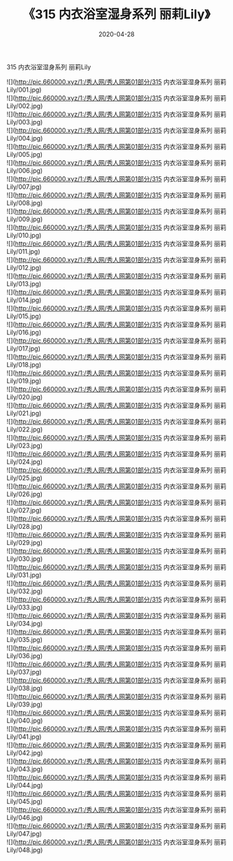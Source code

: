 ﻿---
layout: post
title:  《315 内衣浴室湿身系列 丽莉Lily》
date:   2020-04-28
img: http://pic.660000.xyz/1:/秀人网/秀人网第01部分/315 内衣浴室湿身系列 丽莉Lily/000.jpg
categories: [美女, 清纯, 唯美]
---

315 内衣浴室湿身系列 丽莉Lily

  ![](http://pic.660000.xyz/1:/秀人网/秀人网第01部分/315 内衣浴室湿身系列 丽莉Lily/001.jpg) <br> ![](http://pic.660000.xyz/1:/秀人网/秀人网第01部分/315 内衣浴室湿身系列 丽莉Lily/002.jpg) <br> ![](http://pic.660000.xyz/1:/秀人网/秀人网第01部分/315 内衣浴室湿身系列 丽莉Lily/003.jpg) <br> ![](http://pic.660000.xyz/1:/秀人网/秀人网第01部分/315 内衣浴室湿身系列 丽莉Lily/004.jpg) <br> ![](http://pic.660000.xyz/1:/秀人网/秀人网第01部分/315 内衣浴室湿身系列 丽莉Lily/005.jpg) <br> ![](http://pic.660000.xyz/1:/秀人网/秀人网第01部分/315 内衣浴室湿身系列 丽莉Lily/006.jpg) <br> ![](http://pic.660000.xyz/1:/秀人网/秀人网第01部分/315 内衣浴室湿身系列 丽莉Lily/007.jpg) <br> ![](http://pic.660000.xyz/1:/秀人网/秀人网第01部分/315 内衣浴室湿身系列 丽莉Lily/008.jpg) <br> ![](http://pic.660000.xyz/1:/秀人网/秀人网第01部分/315 内衣浴室湿身系列 丽莉Lily/009.jpg) <br> ![](http://pic.660000.xyz/1:/秀人网/秀人网第01部分/315 内衣浴室湿身系列 丽莉Lily/010.jpg) <br> ![](http://pic.660000.xyz/1:/秀人网/秀人网第01部分/315 内衣浴室湿身系列 丽莉Lily/011.jpg) <br> ![](http://pic.660000.xyz/1:/秀人网/秀人网第01部分/315 内衣浴室湿身系列 丽莉Lily/012.jpg) <br> ![](http://pic.660000.xyz/1:/秀人网/秀人网第01部分/315 内衣浴室湿身系列 丽莉Lily/013.jpg) <br> ![](http://pic.660000.xyz/1:/秀人网/秀人网第01部分/315 内衣浴室湿身系列 丽莉Lily/014.jpg) <br> ![](http://pic.660000.xyz/1:/秀人网/秀人网第01部分/315 内衣浴室湿身系列 丽莉Lily/015.jpg) <br> ![](http://pic.660000.xyz/1:/秀人网/秀人网第01部分/315 内衣浴室湿身系列 丽莉Lily/016.jpg) <br> ![](http://pic.660000.xyz/1:/秀人网/秀人网第01部分/315 内衣浴室湿身系列 丽莉Lily/017.jpg) <br> ![](http://pic.660000.xyz/1:/秀人网/秀人网第01部分/315 内衣浴室湿身系列 丽莉Lily/018.jpg) <br> ![](http://pic.660000.xyz/1:/秀人网/秀人网第01部分/315 内衣浴室湿身系列 丽莉Lily/019.jpg) <br> ![](http://pic.660000.xyz/1:/秀人网/秀人网第01部分/315 内衣浴室湿身系列 丽莉Lily/020.jpg) <br> ![](http://pic.660000.xyz/1:/秀人网/秀人网第01部分/315 内衣浴室湿身系列 丽莉Lily/021.jpg) <br> ![](http://pic.660000.xyz/1:/秀人网/秀人网第01部分/315 内衣浴室湿身系列 丽莉Lily/022.jpg) <br> ![](http://pic.660000.xyz/1:/秀人网/秀人网第01部分/315 内衣浴室湿身系列 丽莉Lily/023.jpg) <br> ![](http://pic.660000.xyz/1:/秀人网/秀人网第01部分/315 内衣浴室湿身系列 丽莉Lily/024.jpg) <br> ![](http://pic.660000.xyz/1:/秀人网/秀人网第01部分/315 内衣浴室湿身系列 丽莉Lily/025.jpg) <br> ![](http://pic.660000.xyz/1:/秀人网/秀人网第01部分/315 内衣浴室湿身系列 丽莉Lily/026.jpg) <br> ![](http://pic.660000.xyz/1:/秀人网/秀人网第01部分/315 内衣浴室湿身系列 丽莉Lily/027.jpg) <br> ![](http://pic.660000.xyz/1:/秀人网/秀人网第01部分/315 内衣浴室湿身系列 丽莉Lily/028.jpg) <br> ![](http://pic.660000.xyz/1:/秀人网/秀人网第01部分/315 内衣浴室湿身系列 丽莉Lily/029.jpg) <br> ![](http://pic.660000.xyz/1:/秀人网/秀人网第01部分/315 内衣浴室湿身系列 丽莉Lily/030.jpg) <br> ![](http://pic.660000.xyz/1:/秀人网/秀人网第01部分/315 内衣浴室湿身系列 丽莉Lily/031.jpg) <br> ![](http://pic.660000.xyz/1:/秀人网/秀人网第01部分/315 内衣浴室湿身系列 丽莉Lily/032.jpg) <br> ![](http://pic.660000.xyz/1:/秀人网/秀人网第01部分/315 内衣浴室湿身系列 丽莉Lily/033.jpg) <br> ![](http://pic.660000.xyz/1:/秀人网/秀人网第01部分/315 内衣浴室湿身系列 丽莉Lily/034.jpg) <br> ![](http://pic.660000.xyz/1:/秀人网/秀人网第01部分/315 内衣浴室湿身系列 丽莉Lily/035.jpg) <br> ![](http://pic.660000.xyz/1:/秀人网/秀人网第01部分/315 内衣浴室湿身系列 丽莉Lily/036.jpg) <br> ![](http://pic.660000.xyz/1:/秀人网/秀人网第01部分/315 内衣浴室湿身系列 丽莉Lily/037.jpg) <br> ![](http://pic.660000.xyz/1:/秀人网/秀人网第01部分/315 内衣浴室湿身系列 丽莉Lily/038.jpg) <br> ![](http://pic.660000.xyz/1:/秀人网/秀人网第01部分/315 内衣浴室湿身系列 丽莉Lily/039.jpg) <br> ![](http://pic.660000.xyz/1:/秀人网/秀人网第01部分/315 内衣浴室湿身系列 丽莉Lily/040.jpg) <br> ![](http://pic.660000.xyz/1:/秀人网/秀人网第01部分/315 内衣浴室湿身系列 丽莉Lily/041.jpg) <br> ![](http://pic.660000.xyz/1:/秀人网/秀人网第01部分/315 内衣浴室湿身系列 丽莉Lily/042.jpg) <br> ![](http://pic.660000.xyz/1:/秀人网/秀人网第01部分/315 内衣浴室湿身系列 丽莉Lily/043.jpg) <br> ![](http://pic.660000.xyz/1:/秀人网/秀人网第01部分/315 内衣浴室湿身系列 丽莉Lily/044.jpg) <br> ![](http://pic.660000.xyz/1:/秀人网/秀人网第01部分/315 内衣浴室湿身系列 丽莉Lily/045.jpg) <br> ![](http://pic.660000.xyz/1:/秀人网/秀人网第01部分/315 内衣浴室湿身系列 丽莉Lily/046.jpg) <br> ![](http://pic.660000.xyz/1:/秀人网/秀人网第01部分/315 内衣浴室湿身系列 丽莉Lily/047.jpg) <br> ![](http://pic.660000.xyz/1:/秀人网/秀人网第01部分/315 内衣浴室湿身系列 丽莉Lily/048.jpg) <br>